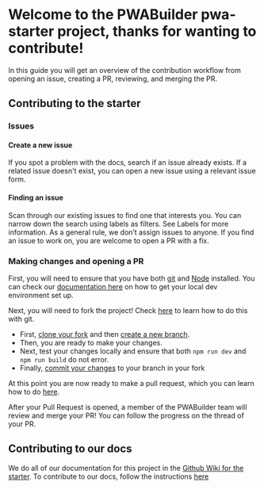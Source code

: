 # Welcome to the PWABuilder pwa-starter project, thanks for wanting to contribute!

In this guide you will get an overview of the contribution workflow from opening an issue, creating a PR, reviewing, and merging the PR.

## Contributing to the starter

### Issues

#### Create a new issue

If you spot a problem with the docs, search if an issue already exists. If a related issue doesn't exist, you can open a new issue using a relevant issue form.

#### Finding an issue

Scan through our existing issues to find one that interests you. You can narrow down the search using labels as filters. See Labels for more information. As a general rule, we don’t assign issues to anyone. If you find an issue to work on, you are welcome to open a PR with a fix.

### Making changes and opening a PR

First, you will need to ensure that you have both [git](https://git-scm.com/) and [Node](https://nodejs.org/) installed. You can check our [documentation here](https://github.com/pwa-builder/pwa-starter/wiki/Getting-Started#getting-started-with-a-local-dev-environment) on how to get your local
dev environment set up.

Next, you will need to fork the project! Check [here](https://docs.github.com/en/github/getting-started-with-github/fork-a-repo#fork-an-example-repository) to learn how to do this with git.

- First, [clone your fork](https://github.com/git-guides/git-clone) and then [create a new branch](https://git-scm.com/book/en/v2/Git-Branching-Basic-Branching-and-Merging).
- Then, you are ready to make your changes.
- Next, test your changes locally and ensure that both `npm run dev` and `npm run build` do not error.
- Finally, [commit your changes](https://github.com/git-guides/git-commit) to your branch in your fork

At this point you are now ready to make a pull request, which you can learn how to do [here](https://docs.github.com/en/pull-requests/collaborating-with-pull-requests/proposing-changes-to-your-work-with-pull-requests/creating-a-pull-request-from-a-fork).

After your Pull Request is opened, a member of the PWABuilder team will review and merge your PR! You can follow the progress on the thread of your PR.

## Contributing to our docs

We do all of our documentation for this project in the [Github Wiki for the starter](https://github.com/pwa-builder/pwa-starter/wiki).
To contribute to our docs, follow the instructions [here](https://gist.github.com/omaraboumrad/35654da0a376c57a2e0ab4d92ad0c339)
